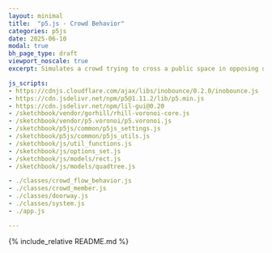 ```yaml
---
layout: minimal
title:  "p5.js - Crowd Behavior"
categories: p5js
date: 2025-06-10
modal: true
bh_page_type: draft
viewport_noscale: true
excerpt: Simulates a crowd trying to cross a public space in opposing directions.

js_scripts:
- https://cdnjs.cloudflare.com/ajax/libs/inobounce/0.2.0/inobounce.js
- https://cdn.jsdelivr.net/npm/p5@1.11.2/lib/p5.min.js
- https://cdn.jsdelivr.net/npm/lil-gui@0.20
- /sketchbook/vendor/gorhill/rhill-voronoi-core.js
- /sketchbook/vendor/p5.voronoi/p5.voronoi.js
- /sketchbook/p5js/common/p5js_settings.js
- /sketchbook/p5js/common/p5js_utils.js
- /sketchbook/js/util_functions.js
- /sketchbook/js/options_set.js
- /sketchbook/js/models/rect.js
- /sketchbook/js/models/quadtree.js

- ./classes/crowd_flow_behavior.js
- ./classes/crowd_member.js
- ./classes/doorway.js
- ./classes/system.js
- ./app.js

---
```


{% include_relative README.md %}

